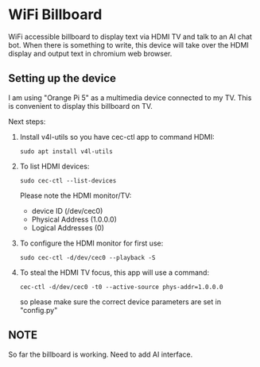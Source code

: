 # WiFi Billboard

WiFi accessible billboard to display text via HDMI TV and talk to an AI chat bot. When there is something to write, 
this device will take over the HDMI display and output text in chromium web browser.

## Setting up the device

I am using "Orange Pi 5" as a multimedia device connected to my TV. This is convenient to display this billboard on TV.

Next steps:

1. Install v4l-utils so you have cec-ctl app to command HDMI:

       sudo apt install v4l-utils

3. To list HDMI devices:

       sudo cec-ctl --list-devices

    Please note the HDMI monitor/TV:
    - device ID (/dev/cec0)
    - Physical Address (1.0.0.0)
    - Logical Addresses (0)
4. To configure the HDMI monitor for first use:

       sudo cec-ctl -d/dev/cec0 --playback -S

5. To steal the HDMI TV focus, this app will use a command:

       cec-ctl -d/dev/cec0 -t0 --active-source phys-addr=1.0.0.0

    so please make sure the correct device parameters are set in "config.py"



## NOTE

So far the billboard is working. Need to add AI interface.



